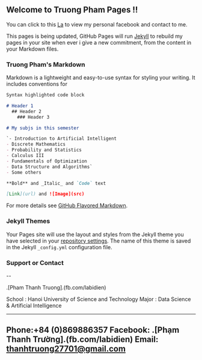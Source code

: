## Welcome to Truong Pham Pages !!

You can click to this [La](https://www.facebook.com/labidien/) to view my personal facebook and contact to me.

This pages is being updated, GitHub Pages will run [Jekyll](https://jekyllrb.com/) to rebuild my pages in your site when ever i give a new commitment, from the content in your Markdown files.

### Truong Pham's Markdown

Markdown is a lightweight and easy-to-use syntax for styling your writing. It includes conventions for

```markdown
Syntax highlighted code block

# Header 1
  ## Header 2
    ### Header 3

# My subjs in this semester

`- Introduction to Artificial Intelligent
- Discrete Mathematics
- Probability and Statistics
- Calculus III
- Fundamentals of Optimization
- Data Structure and Algorithms`
- Some others

**Bold** and _Italic_ and `Code` text

[Link](url) and ![Image](src)
```

For more details see [GitHub Flavored Markdown](https://guides.github.com/features/mastering-markdown/).

### Jekyll Themes

Your Pages site will use the layout and styles from the Jekyll theme you have selected in your [repository settings](https://github.com/bluezdot/bluezdot.github.io/settings). The name of this theme is saved in the Jekyll `_config.yml` configuration file.

### Support or Contact

--

.[Pham Thanh Truong].(fb.com/labidien)

School : Hanoi University of Science and Technology
Major  : Data Science & Artificial Intelligence 

----------------------------------------------------------------------------------------------------------------------------------------------  
Phone:+84 (0)869886357                             Facebook: .[Phạm Thanh Trường].(fb.com/labidien)
Email: thanhtruong27701@gmail.com
----------------------------------------------------------------------------------------------------------------------------------------------
